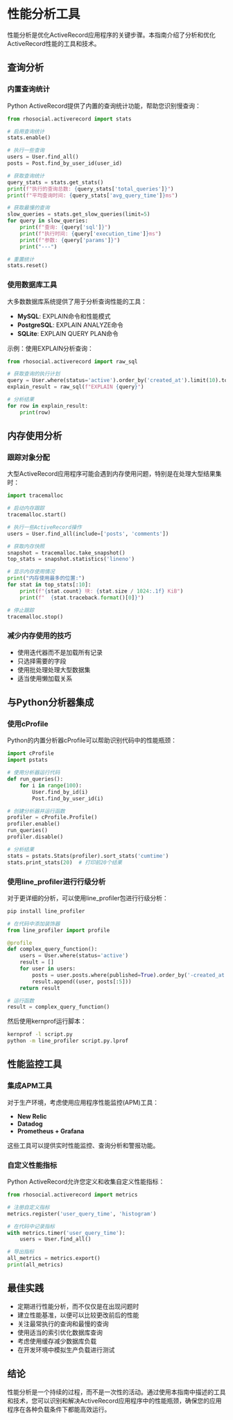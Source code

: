 # 性能分析工具

性能分析是优化ActiveRecord应用程序的关键步骤。本指南介绍了分析和优化ActiveRecord性能的工具和技术。

## 查询分析

### 内置查询统计

Python ActiveRecord提供了内置的查询统计功能，帮助您识别慢查询：

```python
from rhosocial.activerecord import stats

# 启用查询统计
stats.enable()

# 执行一些查询
users = User.find_all()
posts = Post.find_by_user_id(user_id)

# 获取查询统计
query_stats = stats.get_stats()
print(f"执行的查询总数: {query_stats['total_queries']}")
print(f"平均查询时间: {query_stats['avg_query_time']}ms")

# 获取最慢的查询
slow_queries = stats.get_slow_queries(limit=5)
for query in slow_queries:
    print(f"查询: {query['sql']}")
    print(f"执行时间: {query['execution_time']}ms")
    print(f"参数: {query['params']}")
    print("---")

# 重置统计
stats.reset()
```

### 使用数据库工具

大多数数据库系统提供了用于分析查询性能的工具：

- **MySQL**: EXPLAIN命令和性能模式
- **PostgreSQL**: EXPLAIN ANALYZE命令
- **SQLite**: EXPLAIN QUERY PLAN命令

示例：使用EXPLAIN分析查询：

```python
from rhosocial.activerecord import raw_sql

# 获取查询的执行计划
query = User.where(status='active').order_by('created_at').limit(10).to_sql()
explain_result = raw_sql(f"EXPLAIN {query}")

# 分析结果
for row in explain_result:
    print(row)
```

## 内存使用分析

### 跟踪对象分配

大型ActiveRecord应用程序可能会遇到内存使用问题，特别是在处理大型结果集时：

```python
import tracemalloc

# 启动内存跟踪
tracemalloc.start()

# 执行一些ActiveRecord操作
users = User.find_all(include=['posts', 'comments'])

# 获取内存快照
snapshot = tracemalloc.take_snapshot()
top_stats = snapshot.statistics('lineno')

# 显示内存使用情况
print("内存使用最多的位置:")
for stat in top_stats[:10]:
    print(f"{stat.count} 块: {stat.size / 1024:.1f} KiB")
    print(f"  {stat.traceback.format()[0]}")

# 停止跟踪
tracemalloc.stop()
```

### 减少内存使用的技巧

- 使用迭代器而不是加载所有记录
- 只选择需要的字段
- 使用批处理处理大型数据集
- 适当使用懒加载关系

## 与Python分析器集成

### 使用cProfile

Python的内置分析器cProfile可以帮助识别代码中的性能瓶颈：

```python
import cProfile
import pstats

# 使用分析器运行代码
def run_queries():
    for i in range(100):
        User.find_by_id(i)
        Post.find_by_user_id(i)

# 创建分析器并运行函数
profiler = cProfile.Profile()
profiler.enable()
run_queries()
profiler.disable()

# 分析结果
stats = pstats.Stats(profiler).sort_stats('cumtime')
stats.print_stats(20)  # 打印前20个结果
```

### 使用line_profiler进行行级分析

对于更详细的分析，可以使用line_profiler包进行行级分析：

```bash
pip install line_profiler
```

```python
# 在代码中添加装饰器
from line_profiler import profile

@profile
def complex_query_function():
    users = User.where(status='active')
    result = []
    for user in users:
        posts = user.posts.where(published=True).order_by('-created_at')
        result.append((user, posts[:5]))
    return result

# 运行函数
result = complex_query_function()
```

然后使用kernprof运行脚本：

```bash
kernprof -l script.py
python -m line_profiler script.py.lprof
```

## 性能监控工具

### 集成APM工具

对于生产环境，考虑使用应用程序性能监控(APM)工具：

- **New Relic**
- **Datadog**
- **Prometheus + Grafana**

这些工具可以提供实时性能监控、查询分析和警报功能。

### 自定义性能指标

Python ActiveRecord允许您定义和收集自定义性能指标：

```python
from rhosocial.activerecord import metrics

# 注册自定义指标
metrics.register('user_query_time', 'histogram')

# 在代码中记录指标
with metrics.timer('user_query_time'):
    users = User.find_all()

# 导出指标
all_metrics = metrics.export()
print(all_metrics)
```

## 最佳实践

- 定期进行性能分析，而不仅仅是在出现问题时
- 建立性能基准，以便可以比较更改前后的性能
- 关注最常执行的查询和最慢的查询
- 使用适当的索引优化数据库查询
- 考虑使用缓存减少数据库负载
- 在开发环境中模拟生产负载进行测试

## 结论

性能分析是一个持续的过程，而不是一次性的活动。通过使用本指南中描述的工具和技术，您可以识别和解决ActiveRecord应用程序中的性能瓶颈，确保您的应用程序在各种负载条件下都能高效运行。